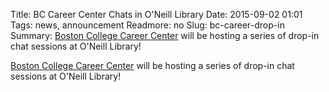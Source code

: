 Title: BC Career Center Chats in O'Neill Library 
Date: 2015-09-02 01:01 
Tags: news, announcement 
Readmore: no
Slug: bc-career-drop-in
Summary: <a href="http://www.bc.edu/offices/careers">Boston College Career Center​</a> will be hosting a series of drop-in chat sessions at O'Neill Library!

<a href="http://www.bc.edu/offices/careers">Boston College Career Center​</a> will be hosting a series of drop-in chat sessions at O'Neill Library!